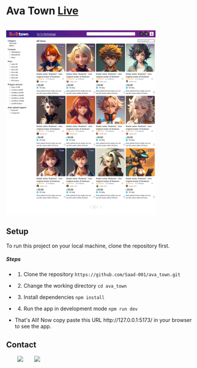 <h1>Ava Town <a href="https://ava-town.netlify.app/" target="_blank">Live</a></h1>
<br>
<img
  src="https://github.com/Saad-001/ava_town/blob/main/avatarHomePage.png"
  alt="Ava Town Home page"
  style="display: inline-block; margin: 0 auto; max-width: 500px; max-height: 500px;">
<h2>Setup</h2>
<p>To run this project on your local machine, clone the repository first.</p><h5>Steps</h5><ul>
<li>
<ol>
<li>Clone the repository <code>https://github.com/Saad-001/ava_town.git</code></li>
</ol>
</li>
</ul><ul>
<li>
<ol start="2">
<li>Change the working directory <code>cd ava_town</code></li>
</ol>
</li>
</ul><ul>
<li>
<ol start="3">
<li>Install dependencies <code>npm install</code></li>
</ol>
</li>
</ul><ul>
<li>
<ol start="4">
<li>Run the app in development mode <code>npm run dev</code></li>
</ol>
</li>
</ul><ul>
<li>That's All! Now copy paste this URL http://127.0.0.1:5173/ in your browser to see the app.</li>
</ul><h2>Contact</h2>
<p><span style="margin-right: 30px;"></span><a href="https://www.linkedin.com/in/mdsaad-dev/"><img target="_blank" src="https://cdn.jsdelivr.net/gh/devicons/devicon/icons/linkedin/linkedin-original.svg" style="width: 10%;"></a><span style="margin-right: 30px;"></span><a href="https://github.com/Saad-001"><img target="_blank" src="https://cdn.jsdelivr.net/gh/devicons/devicon/icons/github/github-original.svg" style="width: 10%;"></a></p>
